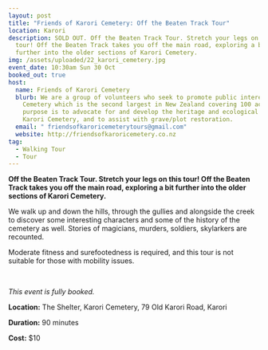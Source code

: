 ```yaml
---
layout: post
title: "Friends of Karori Cemetery: Off the Beaten Track Tour"
location: Karori
description: SOLD OUT. Off the Beaten Track Tour. Stretch your legs on this
  tour! Off the Beaten Track takes you off the main road, exploring a bit
  further into the older sections of Karori Cemetery.
img: /assets/uploaded/22_karori_cemetery.jpg
event_date: 10:30am Sun 30 Oct
booked_out: true
host:
  name: Friends of Karori Cemetery
  blurb: We are a group of volunteers who seek to promote public interest in the
    Cemetery which is the second largest in New Zealand covering 100 acres. Our
    purpose is to advocate for and develop the heritage and ecological values of
    Karori Cemetery, and to assist with grave/plot restoration.
  email: " friendsofkaroricemeterytours@gmail.com"
  website: http://friendsofkaroricemetery.co.nz
tag:
  - Walking Tour
  - Tour
---
```

**Off the Beaten Track Tour. Stretch your legs on this tour! Off the Beaten Track takes you off the main road, exploring a bit further into the older sections of Karori Cemetery.**

We walk up and down the hills, through the gullies and alongside the creek to discover some interesting characters and some of the history of the cemetery as well. Stories of magicians, murders, soldiers, skylarkers are recounted.

Moderate fitness and surefootedness is required, and this tour is not suitable for those with mobility issues.

<br>

*﻿*This event is fully booked.**

<a style="display: none;" href="https://events.humanitix.com/friends-of-karori-cemetery-wellington-heritage-week-off-the-beaten-track-tour" class="button">Book the tour</a>

**Location:** The Shelter, Karori Cemetery, 79 Old Karori Road, Karori

**Duration:** 90 minutes

**Cost:** $10